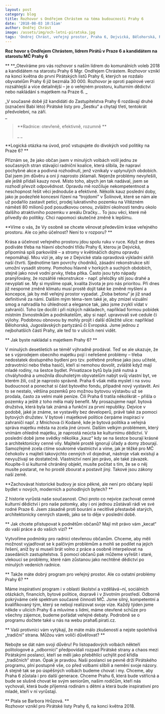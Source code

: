 ```yaml
---
layout: post
category: blog
title: Rozhovor s Ondřejem Chrástem na téma budoucnosti Prahy 6
date: '2018-08-03 10:51am'
author: Ondřej Chrást
image: /assets/img/och-letni-piratska.jpg
tags: 'Ondrej Chrást, veřejný prostor, Praha 6, Dejvická, Bělohorská, Radnice'
---
```

**Rozhovor s Ondřejem Chrástem, lídrem Pirátů v Praze 6 a kandidátem na starostu MČ Prahy 6**

****_Otevíráme pro vás rozhovor s naším lídrem do komunálních voleb 2018 a kandidátem na starostu Prahy 6 Mgr. Ondřejem Chrástem. Rozhovor vznikl na konci května do první Pirátských listů Prahy 6, kterých se rozdalo obyvatelům Prahy 6 již bezmála 30 000. Rozhovor je oproti papírové verzi rozsáhlejší a více detailnější – je o veřejném prostoru, kulturním dědictví nebo nakládání s majetkem na Praze 6. _

_V současné době již kandidáti do Zastupitelstva Prahy 6 rozdávají druhé (označení Babí léto) Pirátské listy pro „Šestku“ a chytají třetí, tentokrát předvolební, na září.  _

> **Radnice: otevřeně, efektivně, rozumně **
>
> __
>
> 

**Logická otázka na úvod, proč vstupujete do divokých vod politiky na Praze 6? **

Přiznám se, že jako občan jsem v minulých volbách volil jednu ze současných stran stávající radniční koalice, která slíbila, že napraví pochybné akce a podivná rozhodnutí, jenž vznikaly v uplynulých obdobích. Dal jsem jim důvěru a oni ji naprosto zklamali. Nejenže problémy nevyřešili, ale ještě přidali kauzy nové. Místo toho, abych jen tak nadával, jsem se rozhodl převzít odpovědnost. Opravdu mě rozčiluje nekompetentnost a neschopnost řešit věci jednoduše a efektivně. Několik kauz poslední doby, jako je podezřelé koncesní řízení na “trojdomí” v Šolínově, které se nám ale už podařilo zastavit peticí, prodej lukrativního pozemku na Vítězném náměstí 80 milionů pod posudkovou cenou, zvláštní okolnosti tendru okolo dalšího atraktivního pozemku v areálu Dračky... To jsou věci, které mě přivedly do politiky. Chci napomoci skutečné změně k lepšímu. 

**Víme o vás, že Vy osobně se chcete věnovat především kráse veřejného prostoru. Ale co jeho účelnost? Není to v rozporu? **

Krása a účelnost veřejného prostoru jdou spolu ruku v ruce. Když se dnes podíváte třeba na hlavní obchodní třídu Prahy 6, kterou je Dejvická, připomíná spíš parkoviště – a stromy v květináčích dojmu opravdu nepomáhají. Mou vizí je, aby se z Dejvické stala opravdová výkladní skříň naší čtvrti. Sjednotíme tam povrchy chodníků, zásadní rekonstrukce sítí umožní vysadit stromy. Pomohou hlavně v horkých a suchých obdobích, stejně jako nové vodní prvky, třeba pítka. Často jsou tyto nápady pranýřovány, že rozsáhlé rekonstrukce - např. přeložky sítí jsou drahé a nevyplatí se. My si myslíme opak, kvalita života je pro nás prioritou. Při dnes již nesporné změně klimatu musí prostě dojít také ke změně myšlení a koncepce, jak by měl veřejný prostor vypadat. „Doba betonu“ je již snad definitivně za námi. Dalším mým téma¬tem také je, aby zmizel vizuální smog a nahradila ho úhlednost a elegance tak, jako jsme zvyklí vídat v zahraničí. Toho lze docílit i při nízkých nákladech, například formou pobídek místním živnostníkům a podnikatelům, aby si např. upravovali své cedule či výlohy. Podobnou obnovou by mohly projít i další důležité ulice: například Bělohorská, Jugoslávských partyzánů či Evropská. Jsme jednou z nejbohatších částí Prahy, ale teď to v ulicích není vidět. 

**Jak byste nakládal s majetkem Prahy 6?**

 V minulých desetiletích se téměř výhradně prodával. Teď se ale ukazuje, že se s výprodejem obecního majetku pojí i neřešené problémy – třeba nedostatek dostupného bydlení pro tzv. potřebné profese jako jsou učitelé, zdravotníci nebo třeba hasiči, kteří si nemohou dovolit, zvláště když mají mladé rodiny, na šestce bydlet. Privatizace bytů byla jistě nutná a chvályhodná a umožnila dlouholetým obyvatelům nabýt svůj vlastní byt, ve kterém žili, což je naprosto správně. Praha 6 však měla myslet i na svou budoucnost a ponechat si část bytového fondu, případně nový vystavět. Ani to se nestalo, většina pozemků pro možnou bytovou výstavbu už se prodala, často za velmi malé peníze. Čili Praha 6 tratila několikrát – přišla o pozemky a ještě z toho měla malý benefit. My prosazujeme např. bytová družstva, která byla tak známá a funkční za první republiky. Dejvice v podobě, jaké je známe, se vystavěly bez developerů, právě také za pomoci bytových družstev. V bytové i majetkové politice čerpáme inspiraci v zahraničí např. z Mnichova či Kodaně, kde je bytová politika a veřejná správa majetku města na zcela jiné úrovni. Dalším velkým problémem, který vnímám ohledně majetku, je naprostá neúcta ke kulturnímu dědictví. V poslední době jsme svědky několika „kauz“ kdy se na šestce bourají krásné a architektonicky cenné vily. Majitelé prostě ignorují úřady a domy zbourají. Samozřejmě zcela ctíme soukromé vlastnictví a víme, jak je těžké pro MČ čehokoliv s majiteli takovýchto cenných vil dojednat, nástroje však existují a nevyužívají se dostatečně. Vlastnictví není jen právo, ale také závazek. Koupíte-li si kulturně chráněný objekt, musíte počítat s tím, že se o něj musíte postarat, ne ho prostě zbourat a postavit jiný. Takové jsou zákony naší země. 

**Zachovávat historické budovy je sice pěkné, ale není pro občany lepší bydlet v nových, moderních a pohodlných bytech? **

Z historie vyrůstá naše současnost. Chci proto co nejvíce zachovat cenné kulturní dědictví i pro naše potomky, aby i oni jednou zůstávali rádi ve své rodné Praze 6. Jsem zásadně proti bourání a necitlivé přestavbě starých, architektonicky cenných staveb, jako se to děje v poslední době. 

**Jak chcete přistupovat k podnětům občanů? Mají mít právo vám „kecat“ do vaší práce a do vašich vizí? **

Vytvoříme podmínky pro radnici otevřenou občanům. Chceme, aby měli možnost vyjadřovat se k palčivým problémům a mohli se podílet na jejich řešení, aniž by si museli brát volno z práce a osobně interpelovat na zasedáních zastupitelstva. S pomocí občanů pak můžeme vyřešit i staré, vlekoucí se problémy, které nám zůstanou jako nechtěné dědictví po minulých vedeních radnice. 

**Takže máte dobrý program pro veřejný prostor. Ale co ostatní problémy Prahy 6? **

Máme inspirativní program i v oblasti školství a vzdělává¬ní, sociálních otázkách, financích, bytové politice, dopravě i v životním prostředí. Odborně pokrýváme celé spektrum současné činnosti MČ. Jsme silný, kompetentní a kvalifikovaný tým, který se nebojí realizovat svoje vize. Každý týden jsme někde v ulicích Prahy 6 a mluvíme s lidmi, máme otevřené schůze pro všechny zájemce, budeme pořádat veřejné debaty. Podrobně se o programu dočtete také u nás na webu praha6.pirati.cz. 

**Vaši protivníci vám vytýkají, že máte málo zkušeností a nejste spolehlivá „tradiční“ strana. Můžou vám voliči důvěřovat? **

Nebojte se dát nám svoji důvěru! Po listopadových volbách někteří politologové a „odborníci“ předpovídali rozpad Pirátské strany a chaos mezi Pirátskými poslanci, kteří se měli jako přeběhlíci uchýlit pod křídla „tradičních“ stran. Opak je pravdou. Naši poslanci se pevně drží Pirátského programu, plní postupně vše, co před volbami slíbili a nemění svoje názory. A stejně tak se po úspěšných volbách budeme chovat i my. Chceme, aby Praha 6 zůstala i pro další generace. Chceme Prahu 6, která bude vstřícná a bude se slušně chovat ke svým seniorům, našim rodičům, kteří nás vychovali, která bude příjemná rodinám s dětmi a která bude inspirativní pro mladé, kteří v ní vyrůstají.

**Ptala se Barbora Hrůzová.**\
Rozhovor vznikl pro Pirátské listy Prahy 6, na konci května 2018.
